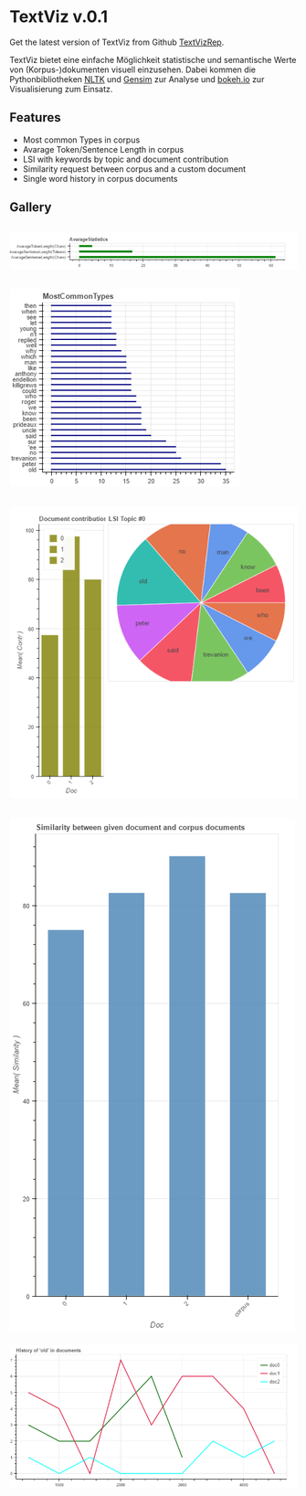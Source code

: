 # TextViz v.0.1

Get the latest version of TextViz from Github [TextVizRep](https://github.com/bl4ckwind/TextViz.git).

TextViz bietet eine einfache Möglichkeit statistische und semantische Werte von (Korpus-)dokumenten visuell einzusehen. Dabei kommen die Pythonbibliotheken [NLTK](http://www.nltk.org/) und [Gensim](https://radimrehurek.com/gensim/) zur Analyse und [bokeh.io](http://bokeh.pydata.org/en/latest/index.html) zur Visualisierung zum Einsatz. 

## Features

* Most common Types in corpus
* Avarage Token/Sentence Length in corpus
* LSI with keywords by topic and document contribution
* Similarity request between corpus and a custom document
* Single word history in corpus documents

## Gallery

![Alternativer Text](/images/avg.png "Optionaler Titel")
---
![Alternativer Text](/images/mct.png "Optionaler Titel")
---
![Alternativer Text](/images/lsi.png "Optionaler Titel")
---
![Alternativer Text](/images/sim.png "Optionaler Titel")
---
![Alternativer Text](/images/hist.png "Optionaler Titel")